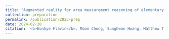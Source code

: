 ```yaml
---
title: "Augmented reality for area measurement reasoning of elementary students"
collection: preparation
permalink: /publication/2023-prep
date: 2024-02-28
citation: '<b>Eunhye Flavin</b>, Moon Chung, Sunghwan Hwang, Matthew T. Flavin, &quot;Developing the area measurement reasoning of elementary students with augmented reality activities,&quot; submitted Mar. 2024.'
---
```

